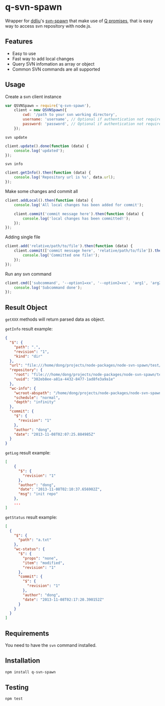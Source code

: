 # q-svn-spawn

Wrapper for [ddliu](https://github.com/ddliu)'s [svn-spawn](https://github.com/ddliu/node-svn-spawn) that make use of [Q promises](https://github.com/kriskowal/q), that is easy way to access svn repository with node.js.

## Features

- Easy to use
- Fast way to add local changes
- Query SVN infomation as array or object
- Common SVN commands are all supported

## Usage

Create a svn client instance

```js
var QSVNSpawn = require('q-svn-spawn'),
	client = new QSVNSpawn({
	    cwd: '/path to your svn working directory',
	    username: 'username', // Optional if authentication not required or is already saved
	    password: 'password', // Optional if authentication not required or is already saved
	});
```

`svn update`

```js
client.update().done(function (data) {
    console.log('updated');
});
```

`svn info`

```js
client.getInfo().then(function (data) {
    console.log('Repository url is %s', data.url);
});
```

Make some changes and commit all

```js
client.addLocal().then(function (data) {
    console.log('All local changes has been added for commit');

    client.commit('commit message here').then(function (data) {
        console.log('local changes has been committed!');
    });
});
```

Adding single file

```js
client.add('relative/path/to/file').then(function (data) {
    client.commit(['commit message here', 'relative/path/to/file']).then(function (data) {
        console.log('Committed one file!');
    });
});
```

Run any svn command

```js
client.cmd(['subcommand', '--option1=xx', '--option2=xx', 'arg1', 'arg2']).then(function (data) {
    console.log('Subcommand done');
});
```

## Result Object

`getXXX` methods will return parsed data as object.

`getInfo` result example:

```json
{
  "$": {
    "path": ".",
    "revision": "1",
    "kind": "dir"
  },
  "url": "file:///home/dong/projects/node-packages/node-svn-spawn/test/tmp/repo",
  "repository": {
    "root": "file:///home/dong/projects/node-packages/node-svn-spawn/test/tmp/repo",
    "uuid": "302eb8ee-a81a-4432-8477-1ad8fe3a9a1e"
  },
  "wc-info": {
    "wcroot-abspath": "/home/dong/projects/node-packages/node-svn-spawn/test/tmp/copy",
    "schedule": "normal",
    "depth": "infinity"
  },
  "commit": {
    "$": {
      "revision": "1"
    },
    "author": "dong",
    "date": "2013-11-08T02:07:25.884985Z"
  }
}
```

`getLog` result example:

```json
[
    {
      "$": {
        "revision": "1"
      },
      "author": "dong",
      "date": "2013-11-08T02:10:37.656902Z",
      "msg": "init repo"
    },
    ...
]
```

`getStatus` result example:

```json
[
  {
    "$": {
      "path": "a.txt"
    },
    "wc-status": {
      "$": {
        "props": "none",
        "item": "modified",
        "revision": "1"
      },
      "commit": {
        "$": {
          "revision": "1"
        },
        "author": "dong",
        "date": "2013-11-08T02:17:20.390152Z"
      }
    }
  }
]
```

## Requirements

You need to have the `svn` command installed.


## Installation

```bash
npm install q-svn-spawn
```

## Testing

```bash
npm test
```